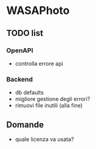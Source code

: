 # WASAPhoto

## TODO list

### OpenAPI

- controlla errore api

### Backend

- db defaults
- migliore gestione degli errori?
- rimuovi file inutili (alla fine)

## Domande

- quale licenza va usata?

